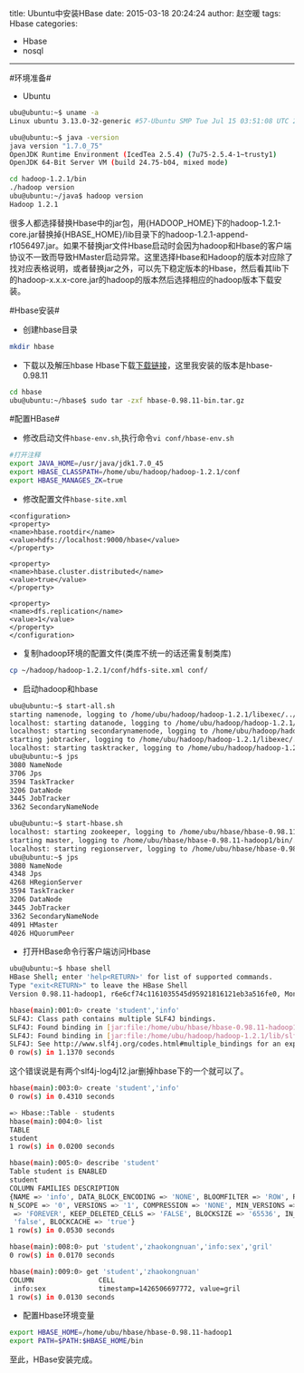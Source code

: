 title: Ubuntu中安装HBase
date: 2015-03-18 20:24:24
author: 赵空暖
tags: Hbase
categories: 
- Hbase
- nosql
---
#环境准备#
* Ubuntu
```bash
ubu@ubuntu:~$ uname -a
Linux ubuntu 3.13.0-32-generic #57-Ubuntu SMP Tue Jul 15 03:51:08 UTC 2014 x86_64 x86_64 x86_64 GNU/Linux
```

```bash
ubu@ubuntu:~$ java -version
java version "1.7.0_75"
OpenJDK Runtime Environment (IcedTea 2.5.4) (7u75-2.5.4-1~trusty1)
OpenJDK 64-Bit Server VM (build 24.75-b04, mixed mode)
```

```bash
cd hadoop-1.2.1/bin
./hadoop version
ubu@ubuntu:~/java$ hadoop version
Hadoop 1.2.1
```
很多人都选择替换Hbase中的jar包，用{HADOOP_HOME}下的hadoop-1.2.1-core.jar替换掉{HBASE_HOME}/lib目录下的hadoop-1.2.1-append-r1056497.jar。如果不替换jar文件Hbase启动时会因为hadoop和Hbase的客户端协议不一致而导致HMaster启动异常。这里选择Hbase和Hadoop的版本对应除了找对应表格说明，或者替换jar之外，可以先下稳定版本的Hbase，然后看其lib下的hadoop-x.x.x-core.jar的hadoop的版本然后选择相应的hadoop版本下载安装。

#Hbase安装#
* 创建hbase目录
```bash
mkdir hbase
```
* 下载以及解压hbase
Hbase下载[下载链接](http://www.apache.org/dyn/closer.cgi/hbase/)，这里我安装的版本是hbase-0.98.11
```bash
cd hbase
ubu@ubuntu:~/hbase$ sudo tar -zxf hbase-0.98.11-bin.tar.gz
```
#配置HBase#
* 修改启动文件`hbase-env.sh`,执行命令`vi conf/hbase-env.sh`
```bash
#打开注释
export JAVA_HOME=/usr/java/jdk1.7.0_45
export HBASE_CLASSPATH=/home/ubu/hadoop/hadoop-1.2.1/conf
export HBASE_MANAGES_ZK=true
```
* 修改配置文件`hbase-site.xml`
```
<configuration>
<property>
<name>hbase.rootdir</name>
<value>hdfs://localhost:9000/hbase</value>
</property>

<property>
<name>hbase.cluster.distributed</name>
<value>true</value>
</property>

<property>
<name>dfs.replication</name>
<value>1</value>
</property>
</configuration>
```
* 复制hadoop环境的配置文件(类库不统一的话还需复制类库)
```bash
cp ~/hadoop/hadoop-1.2.1/conf/hdfs-site.xml conf/
```
* 启动hadoop和hbase
```bash
ubu@ubuntu:~$ start-all.sh
starting namenode, logging to /home/ubu/hadoop/hadoop-1.2.1/libexec/../logs/hadoop-ubu-namenode-ubuntu.out
localhost: starting datanode, logging to /home/ubu/hadoop/hadoop-1.2.1/libexec/../logs/hadoop-ubu-datanode-ubuntu.out
localhost: starting secondarynamenode, logging to /home/ubu/hadoop/hadoop-1.2.1/libexec/../logs/hadoop-ubu-secondarynamenode-ubuntu.out
starting jobtracker, logging to /home/ubu/hadoop/hadoop-1.2.1/libexec/../logs/hadoop-ubu-jobtracker-ubuntu.out
localhost: starting tasktracker, logging to /home/ubu/hadoop/hadoop-1.2.1/libexec/../logs/hadoop-ubu-tasktracker-ubuntu.out
ubu@ubuntu:~$ jps
3080 NameNode
3706 Jps
3594 TaskTracker
3206 DataNode
3445 JobTracker
3362 SecondaryNameNode

ubu@ubuntu:~$ start-hbase.sh
localhost: starting zookeeper, logging to /home/ubu/hbase/hbase-0.98.11-hadoop1/bin/../logs/hbase-ubu-zookeeper-ubuntu.out
starting master, logging to /home/ubu/hbase/hbase-0.98.11-hadoop1/bin/../logs/hbase-ubu-master-ubuntu.out
localhost: starting regionserver, logging to /home/ubu/hbase/hbase-0.98.11-hadoop1/bin/../logs/hbase-ubu-regionserver-ubuntu.out
ubu@ubuntu:~$ jps
3080 NameNode
4348 Jps
4268 HRegionServer
3594 TaskTracker
3206 DataNode
3445 JobTracker
3362 SecondaryNameNode
4091 HMaster
4026 HQuorumPeer

```
* 打开HBase命令行客户端访问Hbase
```bash
ubu@ubuntu:~$ hbase shell
HBase Shell; enter 'help<RETURN>' for list of supported commands.
Type "exit<RETURN>" to leave the HBase Shell
Version 0.98.11-hadoop1, r6e6cf74c1161035545d95921816121eb3a516fe0, Mon Mar  2 23:21:46 PST 2015

hbase(main):001:0> create 'student','info'
SLF4J: Class path contains multiple SLF4J bindings.
SLF4J: Found binding in [jar:file:/home/ubu/hbase/hbase-0.98.11-hadoop1/lib/slf4j-log4j12-1.6.4.jar!/org/slf4j/impl/StaticLoggerBinder.class]
SLF4J: Found binding in [jar:file:/home/ubu/hadoop/hadoop-1.2.1/lib/slf4j-log4j12-1.4.3.jar!/org/slf4j/impl/StaticLoggerBinder.class]
SLF4J: See http://www.slf4j.org/codes.html#multiple_bindings for an explanation.
0 row(s) in 1.1370 seconds
```
这个错误说是有两个slf4j-log4j12.jar删掉hbase下的一个就可以了。
```bash
hbase(main):003:0> create 'student','info'
0 row(s) in 0.4310 seconds

=> Hbase::Table - students
hbase(main):004:0> list
TABLE                                                                           
student                                                                                                     
1 row(s) in 0.0200 seconds

hbase(main):005:0> describe 'student'
Table student is ENABLED                                                        
student                                                                         
COLUMN FAMILIES DESCRIPTION                                                     
{NAME => 'info', DATA_BLOCK_ENCODING => 'NONE', BLOOMFILTER => 'ROW', REPLICATIO
N_SCOPE => '0', VERSIONS => '1', COMPRESSION => 'NONE', MIN_VERSIONS => '0', TTL
 => 'FOREVER', KEEP_DELETED_CELLS => 'FALSE', BLOCKSIZE => '65536', IN_MEMORY =>
 'false', BLOCKCACHE => 'true'}                                                 
1 row(s) in 0.0530 seconds

hbase(main):008:0> put 'student','zhaokongnuan','info:sex','gril'
0 row(s) in 0.0170 seconds

hbase(main):009:0> get 'student','zhaokongnuan'
COLUMN                CELL                                                      
 info:sex             timestamp=1426506697772, value=gril                       
1 row(s) in 0.0130 seconds

```
* 配置Hbase环境变量
```bash
export HBASE_HOME=/home/ubu/hbase/hbase-0.98.11-hadoop1
export PATH=$PATH:$HBASE_HOME/bin
```
至此，HBase安装完成。